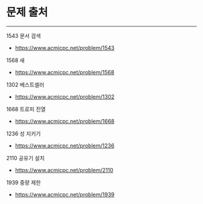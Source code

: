 # 문제 출처

---
1543 문서 검색
- https://www.acmicpc.net/problem/1543

1568 새
- https://www.acmicpc.net/problem/1568

1302 베스트셀러
- https://www.acmicpc.net/problem/1302

1668 트로피 진열
- https://www.acmicpc.net/problem/1668

1236 성 지키기
- https://www.acmicpc.net/problem/1236

2110 공유기 설치
- https://www.acmicpc.net/problem/2110

1939 중량 제한
- https://www.acmicpc.net/problem/1939
